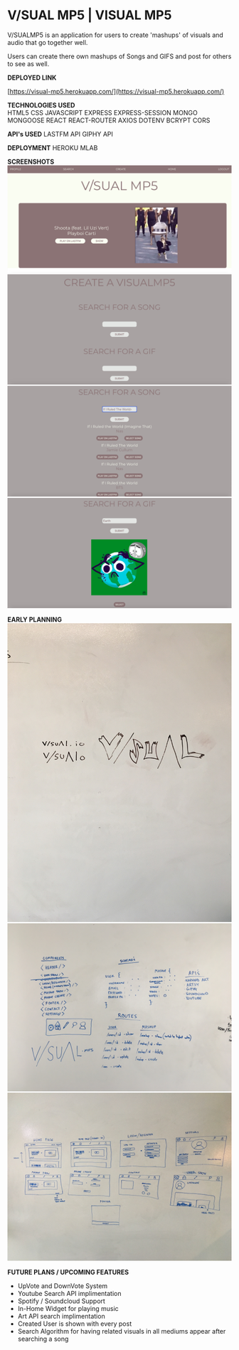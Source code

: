 
# V/SUAL MP5 | VISUAL MP5

V/SUALMP5 is an application for users to create 'mashups' of visuals and audio that go together well.

Users can create there own mashups of Songs and GIFS and post for others to see as well.

**DEPLOYED LINK**

[https://visual-mp5.herokuapp.com/](https://visual-mp5.herokuapp.com/)


**TECHNOLOGIES USED**  
HTML5
CSS
JAVASCRIPT
EXPRESS
EXPRESS-SESSION
MONGO
MONGOOSE
REACT
REACT-ROUTER
AXIOS
DOTENV
BCRYPT
CORS

**API's USED**
LASTFM API
GIPHY API

**DEPLOYMENT**
HEROKU
MLAB

**SCREENSHOTS**
![1](./public/imgs/screenshot-1.png)
![2](./public/imgs/screenshot-2.png)
![3](./public/imgs/screenshot-3.png)
![4](./public/imgs/screenshot-4.png)



**EARLY PLANNING**
![1](./public/imgs/early-planning-1.JPG)
![2](./public/imgs/early-planning-2.JPG)
![3](./public/imgs/early-planning-3.JPG)



**FUTURE PLANS / UPCOMING FEATURES**
- UpVote and DownVote System
- Youtube Search API implimentation
- Spotify / Soundcloud Support
- In-Home Widget for playing music
- Art API search implimentation
- Created User is shown with every post
- Search Algorithm for having related visuals in all mediums appear after searching a song
